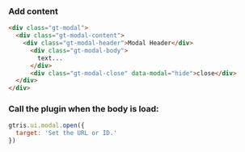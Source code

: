 ### Add content

```html
<div class="gt-modal">
  <div class="gt-modal-content">
    <div class="gt-modal-header">Modal Header</div>
      <div class="gt-modal-body">
        text...
      </div>
      <div class="gt-modal-close" data-modal="hide">close</div>
  </div>
</div>
```

### Call the plugin when the body is load:
```javascript
gtris.ui.modal.open({
  target: 'Set the URL or ID.'
})
```
